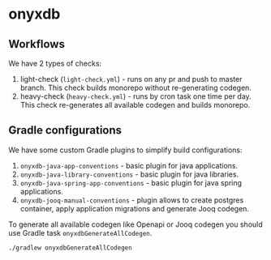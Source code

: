 # onyxdb

## Workflows

We have 2 types of checks:
1. light-check (`light-check.yml`) - runs on any pr and push to master branch.
This check builds monorepo without re-generating codegen.
2. heavy-check (`heavy-check.yml`) - runs by cron task one time per day.
This check re-generates all available codegen and builds monorepo.

## Gradle configurations

We have some custom Gradle plugins to simplify build configurations:
1. `onyxdb-java-app-conventions` - basic plugin for java applications.
2. `onyxdb-java-library-conventions` - basic plugin for java libraries.
3. `onyxdb-java-spring-app-conventions` - basic plugin for java spring applications.
4. `onyxdb-jooq-manual-conventions` - plugin allows to create postgres container, apply application migrations
and generate Jooq codegen.

To generate all available codegen like Openapi or Jooq codegen you should use Gradle task `onyxdbGenerateAllCodegen`.
```shell
./gradlew onyxdbGenerateAllCodegen
```
